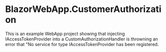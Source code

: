 # BlazorWebApp.CustomerAuthorization

This is an example WebApp project showing that injecting IAccessTokenProvider into a CustomAuthorizationHandler is throwning an error that "No service for type IAccessTokenProvider has been registered.
